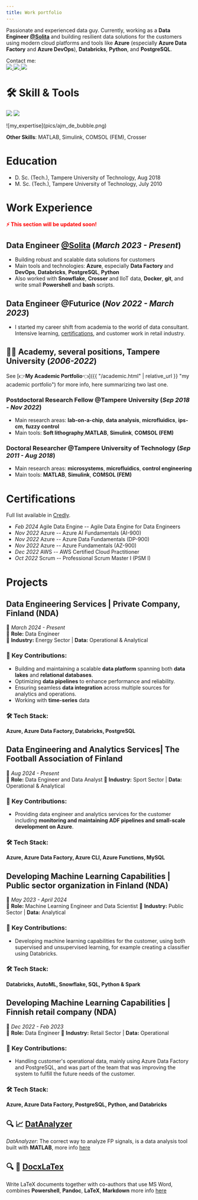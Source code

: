 ```yaml
---
title: Work portfolio
---
```


Passionate and experienced data guy. Currently, working as a **Data Engineer [@Solita](https://www.solita.fi/)** and building resilient data solutions for the customers using modern cloud platforms and tools like **Azure** (especially **Azure Data Factory** and **Azure DevOps**), **Databricks**, **Python**, and **PostgreSQL**.

<div align="left">
  Contact me: 
  <br>
  <a href="mailto:maki.antti.j@gmail.com">
    <img src="https://img.shields.io/badge/Gmail-333333?style=for-the-badge&logo=gmail&logoColor=red" />
  </a>
  <a href="https://www.linkedin.com/in/antti-juhana-maki/" target="_blank">
    <img src="https://img.shields.io/badge/LinkedIn-0077B5?style=for-the-badge&logo=linkedin&logoColor=white" target="_blank" />
  </a>
  <a href="https://anahill.github.io/" target="_blank">
    <img src="https://img.shields.io/badge/GitHub-%23121011.svg?style=for-the-badge&logo=github&logoColor=white" target="_blank" />
  </a>
</div>

# 🛠️ Skill & Tools
<!-- TODO: more text,  -->
<p align="left">
  <img src="https://skillicons.dev/icons?i=azure,postgres" />
  <img src="https://skillicons.dev/icons?i=python,powershell,bash" />
</p>
![my_expertise](pics/ajm_de_bubble.png)

**Other Skills**: MATLAB, Simulink, COMSOL (FEM), Crosser

# Education
- D. Sc. (Tech.), Tampere University of Technology, Aug 2018
- M. Sc. (Tech.), Tampere University of Technology, July 2010

# Work Experience
<!-- TODO:  -->
<span style="color:red"><strong>⚡ This section will be updated soon!</strong></span>  


## **Data Engineer [@Solita](https://www.solita.fi/) (_March 2023 - Present_)**
- Building robust and scalable data solutions for customers
- Main tools and technologies: **Azure**, especially **Data Factory** and **DevOps**, **Databricks**, **PostgreSQL**, **Python**
- Also worked with **Snowflake**, **Crosser** and IIoT data, **Docker**, **git**, and write small **Powershell** and **bash** scripts.

## **Data Engineer @Futurice (_Nov 2022 - March 2023_)**
- I started my career shift from academia to the world of data consultant. Intensive learning, [certifications](#Certifications), and customer work in retail industry. 

## 👨‍🔬 Academy, several positions, Tampere University (_2006-2022_)
See [👉**My Academic Portfolio**👈]({{ "/academic.html" | relative_url }} "my academic portfolio") for more info, here summarizing two last one.

### Postdoctoral Research Fellow @Tampere University (_Sep 2018 - Nov 2022_)
- Main research areas: **lab-on-a-chip**, **data analysis**, **microfluidics**, **ips-cm**, **fuzzy control**
- Main tools: **Soft lithography**,**MATLAB**, **Simulink**, **COMSOL (FEM)** 

### Doctoral Researcher @Tampere University of Technology (_Sep 2011 - Aug 2018_)
- Main research areas: **microsystems**, **microfluidics**, **control engineering**
- Main tools: **MATLAB**, **Simulink**, **COMSOL (FEM)** 

<!-- Certs -->
# Certifications
Full list available in [Credly](https://www.credly.com/users/antti-juhana-maki).
- *Feb 2024* Agile Data Engine -- Agile Data Engine for Data Engineers 
- *Nov 2022* Azure -- Azure AI Fundamentals (AI-900)
- *Nov 2022* Azure -- Azure Data Fundamentals (DP-900)
- *Nov 2022* Azure -- Azure Fundamentals (AZ-900)
- *Dec 2022* AWS -- AWS Certified Cloud Practitioner
- *Oct 2022* Scrum -- Professional Scrum Master I (PSM I)

# Projects
<!-- current -->
## Data Engineering Services | Private Company, Finland (NDA)  
📅 _March 2024 - Present_  
🚀 **Role:** Data Engineer  
🔌 **Industry:** Energy Sector | **Data:** Operational & Analytical  

### 🌟 Key Contributions:
- Building and maintaining a scalable **data platform** spanning both **data lakes** and **relational databases**.  
- Optimizing **data pipelines** to enhance performance and reliability.  
- Ensuring seamless **data integration** across multiple sources for analytics and operations.  
- Working with **time-series** data

### 🛠️ Tech Stack:
**Azure, Azure Data Factory, Databricks, PostgreSQL** 


<!-- Palloliitto -->
##  Data Engineering and Analytics Services| The Football Association of Finland  
📅 _Aug 2024 - Present_  
🚀 **Role:** Data Engineer and  Data Analyst 
🔌 **Industry:** Sport Sector | **Data:** Operational & Analytical  

### 🌟 Key Contributions:
- Providing data engineer and analytics services for the customer including **monitoring and maintaining ADF pipelines and small-scale development on Azure**.

### 🛠️ Tech Stack:
**Azure, Azure Data Factory, Azure CLI, Azure Functions, MySQL** 

<!-- ML -->
## Developing Machine Learning Capabilities | Public sector organization in Finland (NDA)  
📅 _May 2023 - April 2024_  
🚀 **Role:** Machine Learning Engineer and Data Scientist 
🔌 **Industry:** Public Sector | **Data:** Analytical  

### 🌟 Key Contributions:
- Developing machine learning capabilities for the customer, using both supervised and unsupervised learning, for example creating a classifier using Databricks. 

### 🛠️ Tech Stack:
**Databricks, AutoML, Snowflake, SQL, Python & Spark** 

<!-- Futurice -->
## Developing Machine Learning Capabilities | Finnish retail company (NDA)  
📅 _Dec 2022 - Feb 2023_  
🚀 **Role:** Data Engineer 
🔌 **Industry:** Retail Sector | **Data:** Operational

### 🌟 Key Contributions:
- Handling customer's operational data, mainly using Azure Data Factory and PostgreSQL, and was part of the team that was improving the system to fulfill the future needs of the customer. 

### 🛠️ Tech Stack:
**Azure, Azure Data Factory, PostgreSQL, Python, and Databricks** 


<!-- open-source projects -->
## 🔍 📈 **[DatAnalyzer](https://github.com/AnaHill/DatAnalyzer)**
_DatAnalyzer_: The correct way to analyze FP signals, is a data analysis tool built with **MATLAB**, more info [here](academic.html#DatAnalyzer)

## 🔍 📝 **[DocxLaTex](https://github.com/AnaHill/Write-LaTeX-documents-using-Word)**
Write LaTeX documents together with co-authors that use MS Word, combines **Powershell**, **Pandoc**, **LaTeX**, **Markdown** more info [here](academic.html#DocxLaTex)
